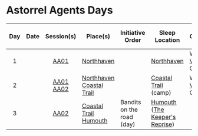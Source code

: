 # Astorrel Agents Days

| Day | Date | Session(s) | Place(s) | Initiative Order | Sleep Location | Player Character Visions |
|:---:|---|:---:|---|---|---|---|
| 1 | | [AA01](sessions/AA01.md) | [Northhaven](../../astarus/places/cities/northhaven.md) | | [Northhaven](../../astarus/places/cities/northhaven.md) | Whisper [Valnos](../../astarus/gods/gods/valnos.md) Chat 1
| 2 | | [AA01](sessions/AA01.md)<br />[AA02](sessions/AA02.md) | [Northhaven](../../astarus/places/cities/northhaven.md)<br />[Coastal Trail](../../astarus/places/roads/coastal-trail.md) | | [Coastal Trail](../../astarus/places/roads/coastal-trail.md) (camp) | Whisper [Valnos](../../astarus/gods/gods/valnos.md) Chat 2
| 3 | | [AA02](sessions/AA02.md) | [Coastal Trail](../../astarus/places/roads/coastal-trail.md)<br />[Humouth](../../astarus/places/villages/humouth.md) | Bandits on the road (day) | [Humouth](../../astarus/places/villages/humouth.md) ([The Keeper's Reprise](../../astarus/places/buildings/inns-taverns/the-keepers-reprise.md))
